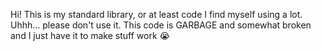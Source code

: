 Hi! This is my standard library, or at least code I find myself using a lot. Uhhh... please don't use it. This code is GARBAGE and somewhat broken and I just have it to make stuff work 😭
